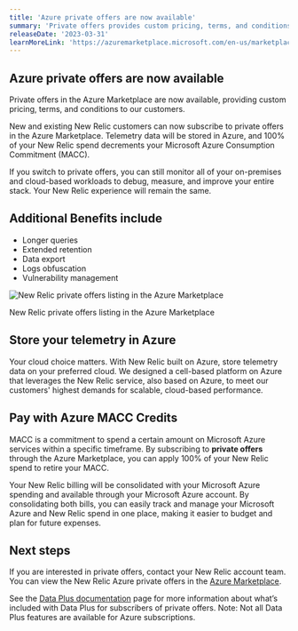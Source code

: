 ```yaml
---
title: 'Azure private offers are now available'
summary: 'Private offers provides custom pricing, terms, and conditions to our customers.'
releaseDate: '2023-03-31'
learnMoreLink: 'https://azuremarketplace.microsoft.com/en-us/marketplace/apps/newrelicinc-privateoffers.nr-privateoffers1?tab=Overview'
---
```


## Azure private offers are now available

Private offers in the Azure Marketplace are now available, providing custom pricing, terms, and conditions to our customers.

New and existing New Relic customers can now subscribe to private offers in the Azure Marketplace. Telemetry data will be stored in Azure, and 100% of your New Relic spend decrements your Microsoft Azure Consumption Commitment (MACC).

If you switch to private offers, you can still monitor all of your on-premises and cloud-based workloads to debug, measure, and improve your entire stack. Your New Relic experience will remain the same.

## Additional Benefits include

- Longer queries
- Extended retention
- Data export
- Logs obfuscation
- Vulnerability management

![New Relic private offers listing in the Azure Marketplace](/images/Azure-Private-Offers.webp 'New Relic private offers listing in the Azure Marketplace')

<figcaption>New Relic private offers listing in the Azure Marketplace</figcaption>

## Store your telemetry in Azure

Your cloud choice matters. With New Relic built on Azure, store telemetry data on your preferred cloud.
We designed a cell-based platform on Azure that leverages the New Relic service, also based on Azure, to meet our customers' highest demands for scalable, cloud-based performance.

## Pay with Azure MACC Credits

MACC is a commitment to spend a certain amount on Microsoft Azure services within a specific timeframe. By subscribing to **private offers** through the Azure Marketplace, you can apply 100% of your New Relic spend to retire your MACC.

Your New Relic billing will be consolidated with your Microsoft Azure spending and available through your Microsoft Azure account. By consolidating both bills, you can easily track and manage your Microsoft Azure and New Relic spend in one place, making it easier to budget and plan for future expenses.

## Next steps

If you are interested in private offers, contact your New Relic account team. You can view the New Relic Azure private offers in the [Azure Marketplace](https://azuremarketplace.microsoft.com/en-us/marketplace/apps/newrelicinc-privateoffers.nr-privateoffers1?tab=Overview).

See the [Data Plus documentation](https://docs.newrelic.com/docs/accounts/accounts-billing/new-relic-one-pricing-billing/data-ingest-billing/#data-plus) page for more information about what’s included with Data Plus for subscribers of private offers. Note: Not all Data Plus features are available for Azure subscriptions.
